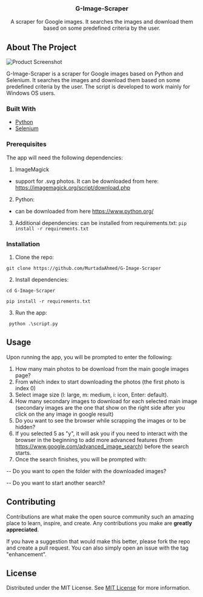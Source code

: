 <div align="center">
<h3 align="center"> G-Image-Scraper</h3>
<p align="center">
A scraper for Google images. It searches the images and download them based on some predefined criteria by the user. 
</p>
</div>

 ## About The Project

![Product Screenshot](https://i.imgur.com/LrW5K0E.png)

G-Image-Scraper is a scraper for Google images based on Python and Selenium. It searches the images and download them based on some predefined criteria by the user. The script is developed to work mainly for Windows OS users.
 ### Built With

- [Python](https://www.python.org)
- [Selenium](https://www.selenium.dev/)
 ### Prerequisites

The app will need the following dependencies:

1. ImageMagick
- support for .svg photos. It can be downloaded from here:
https://imagemagick.org/script/download.php

2. Python:
- can be downloaded from here
https://www.python.org/

3. Additional dependencies:
can be installed from requirements.txt:
``` pip install -r requirements.txt ```
 ### Installation

1. Clone the repo:
```
git clone https://github.com/MurtadaAhmed/G-Image-Scraper
```
2. Install dependencies:
``` 
cd G-Image-Scraper
```
``` 
pip install -r requirements.txt 
```
3. Run the app:

``` python .\script.py```
 ## Usage

Upon running the app, you will be prompted to enter the following:
1. How many main photos to be download from the main google images page?
2. From which index to start downloading the photos (the first photo is index 0)
3. Select image size (l: large, m: medium, i: icon, Enter: default).
4. How many secondary images to download for each selected main image (secondary images are the one that show on the right side after you click on the any image in google result)
5. Do you want to see the browser while scrapping the images or to be hidden?
6. If you selected 5 as "y", it will ask you if you need to interact with the browser in the beginning to add more advanced features (from https://www.google.com/advanced_image_search) before the search starts.
7. Once the search finishes, you will be prompted with:

-- Do you want to open the folder with the downloaded images?

-- Do you want to start another search?
 ## Contributing

Contributions are what make the open source community such an amazing place to learn, inspire, and create. Any contributions you make are **greatly appreciated**.

If you have a suggestion that would make this better, please fork the repo and create a pull request. You can also simply open an issue with the tag "enhancement".
 ## License

Distributed under the MIT License. See [MIT License](https://opensource.org/licenses/MIT) for more information.

